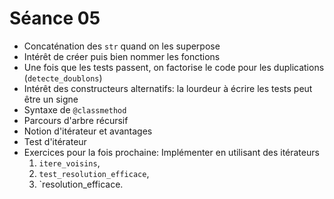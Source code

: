 # Séance 05

- Concaténation des `str` quand on les superpose
- Intérêt de créer puis bien nommer les fonctions
- Une fois que les tests passent, on factorise le code pour les duplications (`detecte_doublons`)
- Intérêt des constructeurs alternatifs: la lourdeur à écrire les tests peut être un signe
- Syntaxe de `@classmethod`
- Parcours d'arbre récursif
- Notion d'itérateur et avantages
- Test d'itérateur
- Exercices pour la fois prochaine: Implémenter en utilisant des itérateurs
  1. `itere_voisins`,
  2. `test_resolution_efficace`,
  3. `resolution_efficace.
